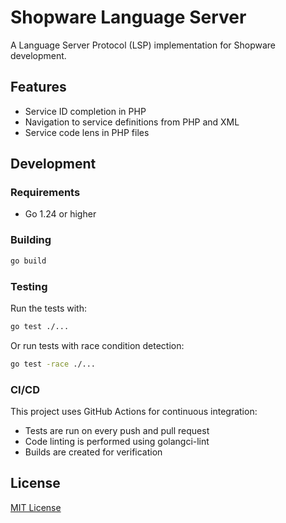 # Shopware Language Server

A Language Server Protocol (LSP) implementation for Shopware development.

## Features

- Service ID completion in PHP
- Navigation to service definitions from PHP and XML
- Service code lens in PHP files

## Development

### Requirements

- Go 1.24 or higher

### Building

```bash
go build
```

### Testing

Run the tests with:

```bash
go test ./...
```

Or run tests with race condition detection:

```bash
go test -race ./...
```

### CI/CD

This project uses GitHub Actions for continuous integration:

- Tests are run on every push and pull request
- Code linting is performed using golangci-lint
- Builds are created for verification

## License

[MIT License](LICENSE)
